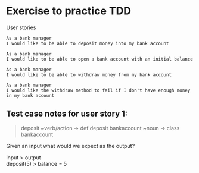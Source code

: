 # Exercise to practice TDD

User stories
```
As a bank manager
I would like to be able to deposit money into my bank account

As a bank manager
I would like to be able to open a bank account with an initial balance

As a bank manager
I would like to be able to withdraw money from my bank account

As a bank manager
I would like the withdraw method to fail if I don't have enough money in my bank account
```

## Test case notes for user story 1:
> deposit ~verb/action -> def deposit
> bankaccount ~noun -> class bankaccount

Given an input what would we expect as the output?

input    >   output  
deposit(5) >  balance = 5
